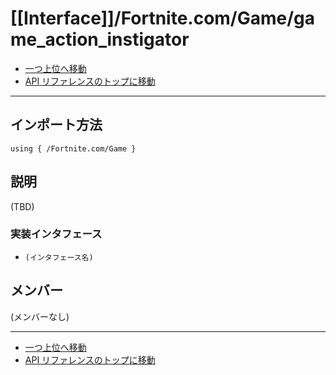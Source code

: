 # [[Interface]]/Fortnite.com/Game/game_action_instigator

- [一つ上位へ移動](../main.md)
- [API リファレンスのトップに移動](../../../main.md)

---

## インポート方法

```verse
using { /Fortnite.com/Game }
```

## 説明

(TBD)

### 実装インタフェース

- `(インタフェース名)`

## メンバー

(メンバーなし)

---

- [一つ上位へ移動](../main.md)
- [API リファレンスのトップに移動](../../../main.md)
